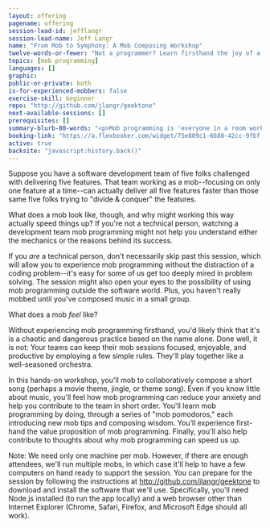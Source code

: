 ```yaml
---
layout: offering
pagename: offering
session-lead-id: jefflangr
session-lead-name: Jeff Langr
name: "From Mob to Symphony: A Mob Composing Workshop"
twelve-words-or-fewer: "Not a programmer? Learn firsthand the joy of a PubMob. Come compose with us."
topics: [mob programming]
languages: []
graphic: 
public-or-private: both
is-for-experienced-mobbers: false
exercise-skill: beginner
repo: "http://github.com/jlangr/geektone"
next-available-sessions: []
prerequisites: []
summary-blurb-80-words: "<p>Mob programming is 'everyone in a room working on the same thing at the same time,' per Woody Zuill. Outrageous! Yet teams find mob programming a fun way to collaboratively build and deliver high-quality software. Some teams even say they go faster.</p><p>In this session, we'll mob to collaboratively compose a short song. Even if you know little about music, you'll feel firsthand how participating in a mob can reduce your anxiety and help you contribute quickly.</p>"
booking-link: "https://a.flexbooker.com/widget/75e809c1-6688-42cc-9fbf-77b001c15991?serviceIds=39116"
active: true
backsite: "javascript:history.back()"
---
```

Suppose you have a software development team of five folks challenged with delivering five features. That team working as a mob--focusing on only one feature at a time--can actually deliver all five features faster than those same five folks trying to "divide & conquer" the features.

What does a mob look like, though, and why might working this way actually speed things up? If you're not a technical person, watching a development team mob programming might not help you understand either the mechanics or the reasons behind its success.

If you *are* a technical person, don't necessarily skip past this session, which will allow you to experience mob programming without the distraction of a coding problem--it's easy for some of us get too deeply mired in problem solving. The session might also open your eyes to the possibility of using mob programming outside the software world. Plus, you haven't really mobbed until you've composed music in a small group.

What does a mob *feel* like?

Without experiencing mob programming firsthand, you'd likely think that it's is a chaotic and dangerous practice based on the name alone. Done well, it is not: Your teams can keep their mob sessions focused, enjoyable, and productive by employing a few simple rules. They'll play together like a well-seasoned orchestra.

In this hands-on workshop, you'll mob to collaboratively compose a short song (perhaps a movie theme, jingle, or theme song). Even if you know little about music, you'll feel how mob programming can reduce your anxiety and help you contribute to the team in short order. You'll learn mob programming by doing, through a series of "mob pomodoros," each introducing new mob tips and composing wisdom. You’ll experience first-hand the value proposition of mob programming. Finally, you'll also help contribute to thoughts about why mob programming can speed us up.

Note: We need only one machine per mob. However, if there are enough attendees, we'll run multiple mobs, in which case it'll help to have a few computers on hand ready to support the session. You can prepare for the session by following the instructions at http://github.com/jlangr/geektone to download and install the software that we'll use. Specifically, you'll need Node.js installed (to run the app locally) and a web browser other than Internet Explorer (Chrome, Safari, Firefox, and Microsoft Edge should all work).
